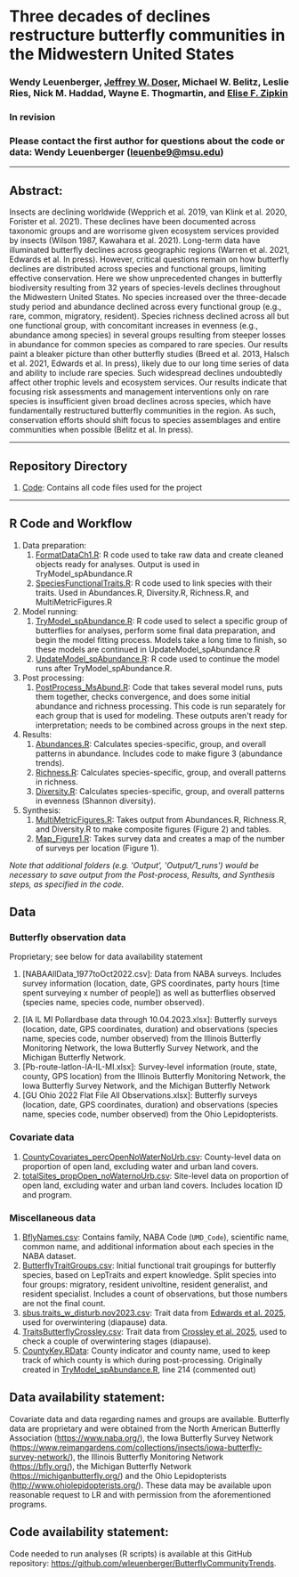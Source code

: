 # Three decades of declines restructure butterfly communities in the Midwestern United States

### Wendy Leuenberger, [Jeffrey W. Doser](https://www.jeffdoser.com/), Michael W. Belitz, Leslie Ries, Nick M. Haddad, Wayne E. Thogmartin, and [Elise F. Zipkin](https://zipkinlab.org/)

### In revision

### Please contact the first author for questions about the code or data: Wendy Leuenberger (leuenbe9@msu.edu)

-------------------------------------------------------------------------------

## Abstract:

Insects are declining worldwide (Wepprich et al. 2019, van Klink et al. 2020, Forister et al. 2021). These declines have been documented across taxonomic groups and are worrisome given ecosystem services provided by insects (Wilson 1987, Kawahara et al. 2021). Long-term data have illuminated butterfly declines across geographic regions (Warren et al. 2021, Edwards et al. In press). However, critical questions remain on how butterfly declines are distributed across species and functional groups, limiting effective conservation. Here we show unprecedented changes in butterfly biodiversity resulting from 32 years of species-levels declines throughout the Midwestern United States. No species increased over the three-decade study period and abundance declined across every functional group (e.g., rare, common, migratory, resident). Species richness declined across all but one functional group, with concomitant increases in evenness (e.g., abundance among species) in several groups resulting from steeper losses in abundance for common species as compared to rare species. Our results paint a bleaker picture than other butterfly studies (Breed et al. 2013, Halsch et al. 2021, Edwards et al. In press), likely due to our long time series of data and ability to include rare species. Such widespread declines undoubtedly affect other trophic levels and ecosystem services. Our results indicate that focusing risk assessments and management interventions only on rare species is insufficient given broad declines across species, which have fundamentally restructured butterfly communities in the region. As such, conservation efforts should shift focus to species assemblages and entire communities when possible (Belitz et al. In press).

-------------------------------------------------------------------------------

## Repository Directory

1. [Code](Code): Contains all code files used for the project

-------------------------------------------------------------------------------

## R Code and Workflow

1. Data preparation: 
    1. [FormatDataCh1.R](Code/R/FormatDataCh1.R): R code used to take raw data and create cleaned objects ready for analyses. Output is used in TryModel_spAbundance.R 
    2. [SpeciesFunctionalTraits.R](Code/R/SpeciesFunctionalTraits.R): R code used to link species with their traits. Used in Abundances.R, Diversity.R, Richness.R, and MultiMetricFigures.R
2. Model running: 
    1. [TryModel_spAbundance.R](Code/R/TryModel_spAbundance.R): R code used to select a specific group of butterflies for analyses, perform some final data preparation, and begin the model fitting process. Models take a long time to finish, so these models are continued in UpdateModel_spAbundance.R
    2. [UpdateModel_spAbundance.R](Code/R/UpdateModel_spAbundance.R): R code used to continue the model runs after TryModel_spAbundance.R.
3. Post processing:
    1. [PostProcess_MsAbund.R](Code/R/PostProcess_MsAbund.R): Code that takes several model runs, puts them together, checks convergence, and does some initial abundance and richness processing. This code is run separately for each group that is used for modeling. These outputs aren't ready for interpretation; needs to be combined across groups in the next step.
4. Results: 
    1. [Abundances.R](Code/R/Abundances.R): Calculates species-specific, group, and overall patterns in abundance. Includes code to make figure 3 (abundance trends). 
    2. [Richness.R](Code/R/Richness.R): Calculates species-specific, group, and overall patterns in richness. 
    3. [Diversity.R](Code/R/Diversity.R): Calculates species-specific, group, and overall patterns in evenness (Shannon diversity). 
5. Synthesis:
    1. [MultiMetricFigures.R](Code/R/MultiMetricFigures.R): Takes output from Abundances.R, Richness.R, and Diversity.R to make composite figures (Figure 2) and tables. 
    2. [Map_Figure1.R](Code/R/Map_Figure1.R): Takes survey data and creates a map of the number of surveys per location (Figure 1). 

*Note that additional folders (e.g. 'Output', 'Output/1_runs') would be necessary to save output from the Post-process, Results, and Synthesis steps, as specified in the code.*

## Data

### Butterfly observation data
Proprietary; see below for data availability statement
1. [NABAAllData_1977toOct2022.csv]: Data from NABA surveys. Includes survey information (location, date, GPS coordinates, party hours [time spent surveying x number of people]) as well as butterflies observed (species name, species code, number observed). 
<!-- 89MB -->
2. [IA IL MI Pollardbase data through 10.04.2023.xlsx]: Butterfly surveys (location, date, GPS coordinates, duration) and observations (species name, species code, number observed) from the Illinois Butterfly Monitoring Network, the Iowa Butterfly Survey Network, and the Michigan Butterfly Network. 
3. [Pb-route-latlon-IA-IL-MI.xlsx]: Survey-level information (route, state, county, GPS location) from the Illinois Butterfly Monitoring Network, the Iowa Butterfly Survey Network, and the Michigan Butterfly Network
4. [GU Ohio 2022 Flat File All Observations.xlsx]: Butterfly surveys (location, date, GPS coordinates, duration) and observations (species name, species code, number observed) from the Ohio Lepidopterists. 

### Covariate data
1. [CountyCovariates_percOpenNoWaterNoUrb.csv](Data/CountyCovariates_percOpenNoWaterNoUrb.csv): County-level data on proportion of open land, excluding water and urban land covers.
2. [totalSites_propOpen_noWaternoUrb.csv](Data/totalSites_propOpen_noWaternoUrb.csv): Site-level data on proportion of open land, excluding water and urban land covers. Includes location ID and program.

### Miscellaneous data
1. [BflyNames.csv](Data/BflyNames.csv): Contains family, NABA Code (`UMD_Code`), scientific name, common name, and additional information about each species in the NABA dataset. 
2. [ButterflyTraitGroups.csv](Data/ButterflyTraitGroups.csv): Initial functional trait groupings for butterfly species, based on LepTraits and expert knowledge. Split species into four groups: migratory, resident univoltine, resident generalist, and resident specialist. Includes a count of observations, but those numbers are not the final count. 
3. [sbus.traits_w_disturb.nov2023.csv](Data/sbus.traits_w_disturb.nov2023.csv): Trait data from [Edwards et al. 2025](https://www.science.org/doi/10.1126/science.adp4671), used for overwintering (diapause) data. 
4. [TraitsButterflyCrossley.csv](https://github.com/mcrossley3/NorthAmericanButterflies/tree/master): Trait data from [Crossley et al. 2025](https://onlinelibrary.wiley.com/doi/10.1111/gcb.15582), used to check a couple of overwintering stages (diapause).
5. [CountyKey.RData](Data/CountyKey.RData): County indicator and county name, used to keep track of which county is which during post-processing. Originally created in [TryModel_spAbundance.R](Code/R/TryModel_spAbundance.R), line 214 (commented out)

## Data availability statement:
Covariate data and data regarding names and groups are available. Butterfly data are proprietary and were obtained from the North American Butterfly Association (https://www.naba.org/), the Iowa Butterfly Survey Network (https://www.reimangardens.com/collections/insects/iowa-butterfly-survey-network/), the Illinois Butterfly Monitoring Network (https://bfly.org/), the Michigan Butterfly Network (https://michiganbutterfly.org/) and the Ohio Lepidopterists (http://www.ohiolepidopterists.org/). These data may be available upon reasonable request to LR and with permission from the aforementioned programs.

## Code availability statement: 
Code needed to run analyses (R scripts) is available at this GitHub repository: https://github.com/wleuenberger/ButterflyCommunityTrends.
